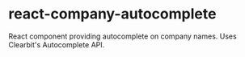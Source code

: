 # react-company-autocomplete
React component providing autocomplete on company names. Uses Clearbit's Autocomplete API.
